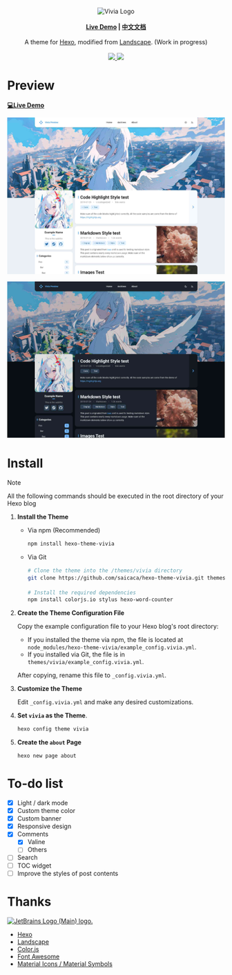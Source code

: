 <br>
<div align="center">
<img alt="Vivia Logo" src="./preview/logo.png" width="280px">
<br>
<br>
<strong>
<a href="https://saicaca.github.io/vivia-preview/">Live Demo</a>
|
<a href="https://github.com/saicaca/hexo-theme-vivia/blob/main/README.zh-CN.md">中文文档</a>
</strong>
<br>
<br>
A theme for <a href="https://hexo.io/">Hexo</a>, modified from <a href="https://github.com/hexojs/hexo-theme-landscape">Landscape</a>. (Work in progress)
<br>
<br>
<a href="https://www.npmjs.com/package/hexo-theme-vivia">
   <img src="https://img.shields.io/npm/v/hexo-theme-vivia"/>
</a>
<a href="https://github.com/saicaca/hexo-theme-vivia/blob/main/LICENSE">
   <img src="https://img.shields.io/github/license/saicaca/hexo-theme-vivia"/>
</a>
</div>

# Preview

**[💻Live Demo](https://saicaca.github.io/vivia-preview/)**

![home](preview/home.jpg)

![home_dark](preview/home-dark.jpg)

# Install

> [!NOTE]
> All the following commands should be executed in the root directory of your Hexo blog

1. **Install the Theme**

   - Via npm (Recommended)

     ```bash
     npm install hexo-theme-vivia
     ```

   - Via Git

     ```bash
     # Clone the theme into the /themes/vivia directory
     git clone https://github.com/saicaca/hexo-theme-vivia.git themes/vivia
      
     # Install the required dependencies
     npm install colorjs.io stylus hexo-word-counter
     ```

2. **Create the Theme Configuration File**

   Copy the example configuration file to your Hexo blog's root directory:

   - If you installed the theme via npm, the file is located at `node_modules/hexo-theme-vivia/example_config.vivia.yml`.
   - If you installed via Git, the file is in `themes/vivia/example_config.vivia.yml`.

   After copying, rename this file to `_config.vivia.yml`.

3. **Customize the Theme**

   Edit `_config.vivia.yml` and make any desired customizations.

4. **Set `vivia` as the Theme**.

   ```bash
   hexo config theme vivia
   ```

5. **Create the `about` Page**

   ```bash
   hexo new page about
   ```

# To-do list

- [x] Light / dark mode
- [x] Custom theme color
- [x] Custom banner
- [x] Responsive design
- [x] Comments
  - [x] Valine
  - [ ] Others
- [ ] Search
- [ ] TOC widget
- [ ] Improve the styles of post contents

# Thanks

<a href="https://jb.gg/OpenSourceSupport">
   <img src="https://resources.jetbrains.com/storage/products/company/brand/logos/jb_beam.png" alt="JetBrains Logo (Main) logo." width="200px" height="200px">
</a>

- [Hexo](https://hexo.io/zh-cn/index.html)
- [Landscape](https://github.com/hexojs/hexo-theme-landscape)
- [Color.js](https://colorjs.io/)
- [Font Awesome](https://github.com/FortAwesome/Font-Awesome)
- [Material Icons / Material Symbols](https://github.com/google/material-design-icons)

